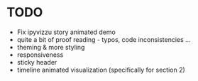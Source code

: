 # TODO
- Fix ipyvizzu story animated demo
- quite a bit of proof reading - typos, code inconsistencies ...
- theming & more styling
- responsiveness
- sticky header
- timeline animated visualization (specifically for section 2)
